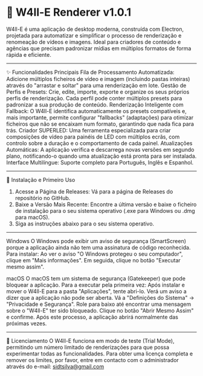 # 🚀 W4ll-E Renderer v1.0.1

W4ll-E é uma aplicação de desktop moderna, construída com Electron, projetada para automatizar e simplificar o processo de renderização e renomeação de vídeos e imagens. Ideal para criadores de conteúdo e agências que precisam padronizar mídias em múltiplos formatos de forma rápida e eficiente.

__________________________________________________________________

✨ Funcionalidades Principais
Fila de Processamento Automatizada: Adicione múltiplos ficheiros de vídeo e imagem (incluindo pastas inteiras) através do "arrastar e soltar" para uma renderização em lote.
Gestão de Perfis e Presets: Crie, edite, importe, exporte e organize os seus próprios perfis de renderização. Cada perfil pode conter múltiplos presets para padronizar a sua produção de conteúdo.
Renderização Inteligente com Fallback: O W4ll-E identifica automaticamente os presets compatíveis e, mais importante, permite configurar "fallbacks" (adaptações) para otimizar ficheiros que não se encaixam num formato, garantindo que nada fica para trás.
Criador SUPERLED: Uma ferramenta especializada para criar composições de vídeo para painéis de LED com múltiplos ecrãs, com controlo sobre a duração e o comportamento de cada painel.
Atualizações Automáticas: A aplicação verifica e descarrega novas versões em segundo plano, notificando-o quando uma atualização está pronta para ser instalada.
Interface Multilíngue: Suporte completo para Português, Inglês e Espanhol.

__________________________________________________________________

🚀 Instalação e Primeiro Uso
1. Acesse a Página de Releases: Vá para a página de Releases do repositório no GitHub.
2. Baixe a Versão Mais Recente: Encontre a última versão e baixe o ficheiro de instalação para o seu sistema operativo (.exe para Windows ou .dmg para macOS).
3. Siga as instruções abaixo para o seu sistema operativo.

__________________________________________________________________

Windows
O Windows pode exibir um aviso de segurança (SmartScreen) porque a aplicação ainda não tem uma assinatura de código reconhecida. Para instalar:
Ao ver o aviso "O Windows protegeu o seu computador", clique em "Mais informações".
Em seguida, clique no botão "Executar mesmo assim".

macOS
O macOS tem um sistema de segurança (Gatekeeper) que pode bloquear a aplicação. Para a executar pela primeira vez:
Após instalar e mover o W4ll-E para a pasta "Aplicações", tente abri-lo. Verá um aviso a dizer que a aplicação não pode ser aberta.
Vá a "Definições do Sistema" -> "Privacidade e Segurança".
Role para baixo até encontrar uma mensagem sobre o "W4ll-E" ter sido bloqueado.
Clique no botão "Abrir Mesmo Assim" e confirme.
Após este processo, a aplicação abrirá normalmente das próximas vezes.

__________________________________________________________________

🔑 Licenciamento
O W4ll-E funciona em modo de teste (Trial Mode), permitindo um número limitado de renderizações para que possa experimentar todas as funcionalidades.
Para obter uma licença completa e remover os limites, por favor, entre em contacto com o administrador através do e-mail: sidtsilva@gmail.com
